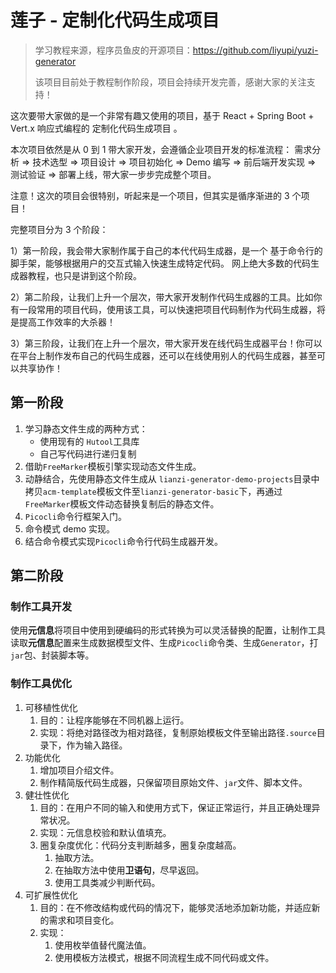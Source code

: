 # 莲子 - 定制化代码生成项目

>学习教程来源，程序员鱼皮的开源项目：https://github.com/liyupi/yuzi-generator 
> 
>该项目目前处于教程制作阶段，项目会持续开发完善，感谢大家的关注支持！

这次要带大家做的是一个非常有趣又使用的项目，基于 React + Spring Boot + Vert.x 响应式编程的 定制化代码生成项目 。

本次项目依然是从 0 到 1 带大家开发，会遵循企业项目开发的标准流程： 需求分析 => 技术选型 => 项目设计 => 项目初始化 => Demo 编写 => 前后端开发实现 => 测试验证 => 部署上线，带大家一步步完成整个项目。

注意！这次的项目会很特别，听起来是一个项目，但其实是循序渐进的 3 个项目！

完整项目分为 3 个阶段：

1）第一阶段，我会带大家制作属于自己的本代代码生成器，是一个 基于命令行的脚手架，能够根据用户的交互式输入快速生成特定代码。
网上绝大多数的代码生成器教程，也只是讲到这个阶段。

2）第二阶段，让我们上升一个层次，带大家开发制作代码生成器的工具。比如你有一段常用的项目代码，使用该工具，可以快速把项目代码制作为代码生成器，将是提高工作效率的大杀器！

3）第三阶段，让我们在上升一个层次，带大家开发在线代码生成器平台！你可以在平台上制作发布自己的代码生成器，还可以在线使用别人的代码生成器，甚至可以共享协作！

## 第一阶段
1. 学习静态文件生成的两种方式：
   - 使用现有的 `Hutool`工具库
   - 自己写代码进行递归复制
2. 借助`FreeMarker`模板引擎实现动态文件生成。
3. 动静结合，先使用静态文件生成从 `lianzi-generator-demo-projects`目录中拷贝`acm-template`模板文件至`lianzi-generator-basic`下，再通过`FreeMarker`模板文件动态替换复制后的静态文件。
4. `Picocli`命令行框架入门。
5. 命令模式 demo 实现。
6. 结合命令模式实现`Picocli`命令行代码生成器开发。

## 第二阶段
### 制作工具开发
使用**元信息**将项目中使用到硬编码的形式转换为可以灵活替换的配置，让制作工具读取**元信息**配置来生成数据模型文件、生成`Picocli`命令类、生成`Generator`，打`jar`包、封装脚本等。

### 制作工具优化
1. 可移植性优化
   1. 目的：让程序能够在不同机器上运行。
   2. 实现：将绝对路径改为相对路径，复制原始模板文件至输出路径`.source`目录下，作为输入路径。
2. 功能优化
   1. 增加项目介绍文件。
   2. 制作精简版代码生成器，只保留项目原始文件、`jar`文件、脚本文件。
3. 健壮性优化
   1. 目的：在用户不同的输入和使用方式下，保证正常运行，并且正确处理异常状况。 
   2. 实现：元信息校验和默认值填充。
   3. 圈复杂度优化：代码分支判断越多，圈复杂度越高。
      1. 抽取方法。
      2. 在抽取方法中使用**卫语句**，尽早返回。
      3. 使用工具类减少判断代码。
4. 可扩展性优化
   1. 目的：在不修改结构或代码的情况下，能够灵活地添加新功能，并适应新的需求和项目变化。
   2. 实现：
      1. 使用枚举值替代魔法值。
      2. 使用模板方法模式，根据不同流程生成不同代码或文件。